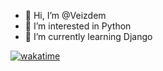 - 👋 Hi, I’m @Veizdem
- 👀 I’m interested in Python
- 🌱 I’m currently learning Django

[![wakatime](https://wakatime.com/badge/user/b3a4d8f4-da88-4197-b7f8-8fd0762e4ecd.svg)](https://wakatime.com/@b3a4d8f4-da88-4197-b7f8-8fd0762e4ecd)

<!---
Veizdem/Veizdem is a ✨ special ✨ repository because its `README.md` (this file) appears on your GitHub profile.
You can click the Preview link to take a look at your changes.
--->
